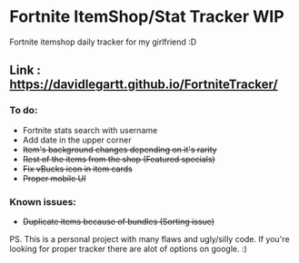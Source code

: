 # Fortnite ItemShop/Stat Tracker WIP
Fortnite itemshop daily tracker for my girlfriend :D

## Link : https://davidlegartt.github.io/FortniteTracker/

### To do:
- Fortnite stats search with username
- Add date in the upper corner
- ~~Item's background changes depending on it's rarity~~
- ~~Rest of the items from the shop (Featured specials)~~
- ~~Fix vBucks icon in item cards~~
- ~~Proper mobile UI~~

### Known issues:
- ~~Duplicate items because of bundles (Sorting issue)~~

PS. This is a personal project with many flaws and ugly/silly code.
If you're looking for proper tracker there are alot of options on google. :)
